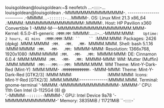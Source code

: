louisgoldean@louisgoldean:~$ neofetch
             ...-:::::-...                 louisgoldean@louisgoldean 
          .-MMMMMMMMMMMMMMM-.              ------------------------- 
      .-MMMM`..-:::::::-..`MMMM-.          OS: Linux Mint 21.3 x86_64 
    .:MMMM.:MMMMMMMMMMMMMMM:.MMMM:.        Host: HP Pavilion x360 Convertible 1 
   -MMM-M---MMMMMMMMMMMMMMMMMMM.MMM-       Kernel: 6.5.0-41-generic 
 `:MMM:MM`  :MMMM:....::-...-MMMM:MMM:`    Uptime: 2 hours, 41 mins 
 :MMM:MMM`  :MM:`  ``    ``  `:MMM:MMM:    Packages: 2426 (dpkg) 
.MMM.MMMM`  :MM.  -MM.  .MM-  `MMMM.MMM.   Shell: bash 5.1.16 
:MMM:MMMM`  :MM.  -MM-  .MM:  `MMMM-MMM:   Resolution: 1366x768, 1920x1080 
:MMM:MMMM`  :MM.  -MM-  .MM:  `MMMM:MMM:   DE: Cinnamon 6.0.4 
:MMM:MMMM`  :MM.  -MM-  .MM:  `MMMM-MMM:   WM: Mutter (Muffin) 
.MMM.MMMM`  :MM:--:MM:--:MM:  `MMMM.MMM.   WM Theme: Mint-Y-Dark-Red (Mint-Y) 
 :MMM:MMM-  `-MMMMMMMMMMMM-`  -MMM-MMM:    Theme: Mint-Y-Dark-Red [GTK2/3] 
  :MMM:MMM:`                `:MMM:MMM:     Icons: Mint-Y-Red [GTK2/3] 
   .MMM.MMMM:--------------:MMMM.MMM.      Terminal: gnome-terminal 
     '-MMMM.-MMMMMMMMMMMMMMM-.MMMM-'       CPU: 11th Gen Intel i3-1125G4 (8) @  
       '.-MMMM``--:::::--``MMMM-.'         GPU: Intel Device 9a78 
            '-MMMMMMMMMMMMM-'              Memory: 3835MiB / 11721MiB 
               ``-:::::-`
